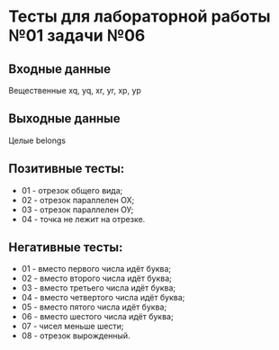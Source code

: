 # Тесты для лабораторной работы №01 задачи №06
## Входные данные
Вещественные xq, yq, xr, yr, xp, yp
## Выходные данные
Целые belongs
## Позитивные тесты:
- 01 - отрезок общего вида;
- 02 - отрезок параллелен ОХ;
- 03 - отрезок параллелен ОУ;
- 04 - точка не лежит на отрезке.
## Негативные тесты:
- 01 - вместо первого числа идёт буква;
- 02 - вместо второго числа идёт буква;
- 03 - вместо третьего числа идёт буква;
- 04 - вместо четвертого числа идёт буква;
- 05 - вместо пятого числа идёт буква;
- 06 - вместо шестого числа идёт буква;
- 07 - чисел меньше шести;
- 08 - отрезок вырожденный.
